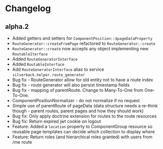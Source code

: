 # Changelog

## alpha.2
- Added getters and setters for `ComponentPosition::$pageDataProperty`
- `RouteGenerator::createFromPage` refactored to `RouteGenerator::create`
- `RouteGenerator::create` now accepts any object implementing new `RoutableIterface`
- Added `RouteGeneratorInterface`
- Added `RoutableInterface`
- Add `RouteGeneratorInterface` alias to service `silverback.helper.route_generator`
- Bug fix - RouteGenerator allow for old entity not to have a route index
- Bug fix - route generator will also persist timestamp fields
- Bug fix - mapping of parentRoute. Change to Many-To-One from One-To-One.
- ComponentPositionNormalizer - do not normalize if no request
- Simple use of parentRoute of pageData (data structure needs a re-think though - parent routes, parent pages and how they should work)
- Bug fix: Only apply doctrine extension for routes to the route resources
- Bug fix: Return expired jwt cookie on logout
- Feature: Added a `location` property to ComponentGroup resource so reusable page templates can decide which collection to display where
- Feature: Return roles (and hierarchical roles granted) with users from /me route
